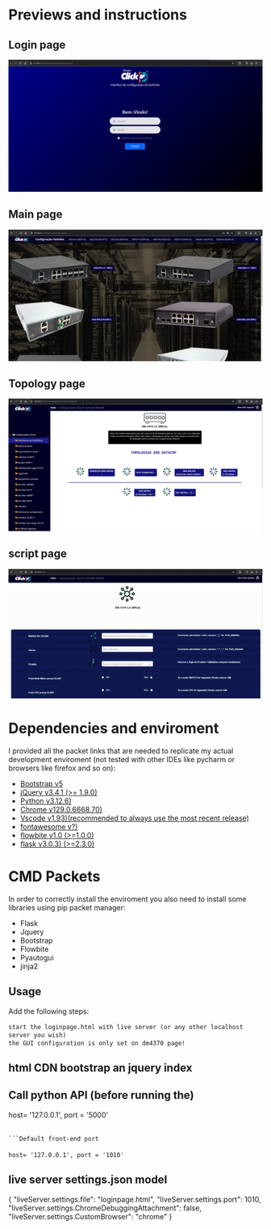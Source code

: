 # Previews and instructions

## Login page
![alt text](https://github.com/Richardbarbosasilva/Datacom-automate-config-L2-L3/blob/main/loginpage.png)

## Main page
![alt text](https://github.com/Richardbarbosasilva/Datacom-automate-config-L2-L3/blob/main/mainpage.png)

## Topology page
![alt text](https://github.com/Richardbarbosasilva/Datacom-automate-config-L2-L3/blob/main/topologypage.png)

## script page
![alt text](https://github.com/Richardbarbosasilva/Datacom-automate-config-L2-L3/blob/main/scriptpagegif.gif)

# Dependencies and enviroment

I provided all the packet links that are needed to replicate my actual development enviroment (not tested with other IDEs like pycharm or browsers like firefox and so on):

- [Bootstrap v5](http://getbootstrap.com/)
- [jQuery v3.4.1 (>= 1.9.0)](http://jquery.com/)
- [Python v3.12.6)](http://www.python.org/)
- [Chrome v129.0.6668.70)](https://www.google.pt/intl/pt-PT/chrome/?brand=OZZY&ds_kid=43700080663033589&gad_source=1&gclid=Cj0KCQjwr9m3BhDHARIsANut04Ze-cxBa8X7gW9GnJZwEchmEKV5FjVR5CuHXZ4XFJB2wq_6AP-QfDQaAugREALw_wcB&gclsrc=aw.ds)
- [Vscode v1.93)(recommended to always use the most recent release)](https://code.visualstudio.com/download)
- [fontawesome v?)](https://kit.fontawesome.com/64d58efce2.js)
- [flowbite v1.0 (>=1.0.0)](https://flowbite.com/docs/getting-started/introduction/)
- [flask v3.0.3) (>=2.3.0)](https://flask.palletsprojects.com/en/3.0.x/)

# CMD Packets

In order to correctly install the enviroment you also need to install some libraries using pip packet manager:

- Flask
- Jquery
- Bootstrap
- Flowbite
- Pyautogui
- jinja2

## Usage

Add the following steps:

```Starting
start the loginpage.html with live server (or any other localhost server you wish)
the GUI configuration is only set on dm4370 page!
```

## html CDN bootstrap an jquery index
<!-- Required Stylesheets -->
<link href="bootstrap.css" rel="stylesheet">

<!-- Required Javascript -->
<script src="jquery.js"></script>
<script src="bstreeview.js"></script>


## Call python API (before running the)

host= '127.0.0.1', port = '5000'

```

```Default front-end port

host= '127.0.0.1', port = '1010'

```

## live server settings.json model

{
    "liveServer.settings.file": "loginpage.html",
    "liveServer.settings.port": 1010,
    "liveServer.settings.ChromeDebuggingAttachment": false,
    "liveServer.settings.CustomBrowser": "chrome"
}

```









